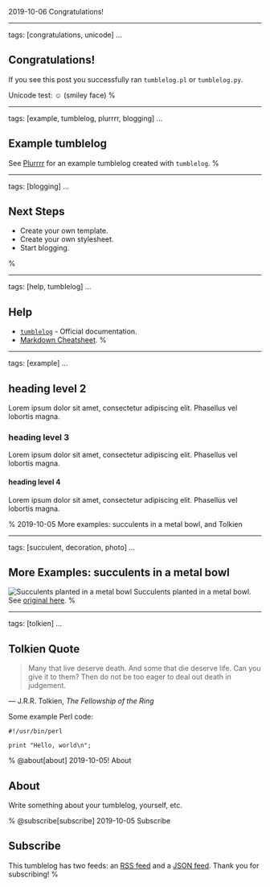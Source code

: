 2019-10-06 Congratulations!

---
tags: [congratulations, unicode]
...

## Congratulations!

If you see this post you successfully ran `tumblelog.pl` or `tumblelog.py`.

Unicode test: ☺ (smiley face)
%

---
tags: [example, tumblelog, plurrrr, blogging]
...

## Example tumblelog

See [Plurrrr](http://plurrrr.com/) for an example tumblelog created
with `tumblelog`.
%

---
tags: [blogging]
...

## Next Steps

- Create your own template.
- Create your own stylesheet.
- Start blogging.

%

---
tags: [help, tumblelog]
...

## Help

- [`tumblelog`](http://johnbokma.com/articles/tumblelog/) - Official documentation.
- [Markdown Cheatsheet](https://github.com/adam-p/markdown-here/wiki/Markdown-Cheatsheet).
%

---
tags: [example]
...

## heading level 2

Lorem ipsum dolor sit amet, consectetur adipiscing elit. Phasellus vel
lobortis magna.

### heading level 3

Lorem ipsum dolor sit amet, consectetur adipiscing elit. Phasellus vel
lobortis magna.

#### heading level 4

Lorem ipsum dolor sit amet, consectetur adipiscing elit. Phasellus vel
lobortis magna.

%
2019-10-05 More examples: succulents in a metal bowl, and Tolkien

---
tags: [succulent, decoration, photo]
...

## More Examples: succulents in a metal bowl

![Succulents planted in a metal bowl](
http://plurrrr.com/images/succulents.jpg)
Succulents planted in a metal bowl. See [original here](http://plurrrr.com/archive/2019/05/18.html).
%

---
tags: [tolkien]
...

## Tolkien Quote

> Many that live deserve death. And some that die deserve life. Can
> you give it to them? Then do not be too eager to deal out death in
> judgement.

― J.R.R. Tolkien, *The Fellowship of the Ring*

Some example Perl code:

```
#!/usr/bin/perl

print "Hello, world\n";
```
%
@about[about] 2019-10-05! About

## About

Write something about your tumblelog, yourself, etc.

%
@subscribe[subscribe] 2019-10-05 Subscribe
## Subscribe

This tumblelog has two feeds: an [RSS feed](/feed.rss) and a [JSON
feed](/feed.json). Thank you for subscribing!
%
